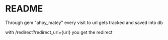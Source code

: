 # README

Through gem "ahoy_matey" every visit to url gets tracked and saved into db

with /redirect?redirect_url={url} you get the redirect